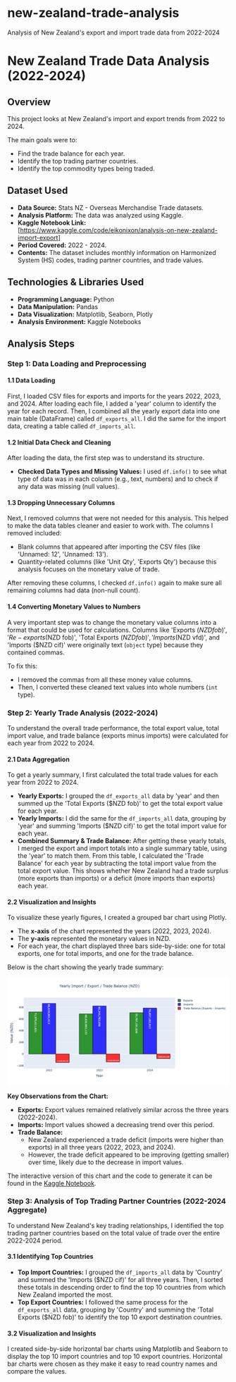 # new-zealand-trade-analysis
Analysis of New Zealand's export and import trade data from 2022-2024
# New Zealand Trade Data Analysis (2022-2024)

## Overview
This project looks at New Zealand's import and export trends from 2022 to 2024.

The main goals were to:
*   Find the trade balance for each year.
*   Identify the top trading partner countries.
*   Identify the top commodity types being traded.
  
## Dataset Used

*   **Data Source:** Stats NZ - Overseas Merchandise Trade datasets.
*   **Analysis Platform:** The data was analyzed using Kaggle.
*   **Kaggle Notebook Link:** [https://www.kaggle.com/code/eikonixon/analysis-on-new-zealand-import-export]
*   **Period Covered:** 2022 - 2024.
*   **Contents:** The dataset includes monthly information on Harmonized System (HS) codes, trading partner countries, and trade values.

## Technologies & Libraries Used

*   **Programming Language:** Python
*   **Data Manipulation:** Pandas
*   **Data Visualization:** Matplotlib, Seaborn, Plotly
*   **Analysis Environment:** Kaggle Notebooks

## Analysis Steps

### Step 1: Data Loading and Preprocessing

#### 1.1 Data Loading
First, I loaded CSV files for exports and imports for the years 2022, 2023, and 2024.
After loading each file, I added a 'year' column to identify the year for each record.
Then, I combined all the yearly export data into one main table (DataFrame) called `df_exports_all`. I did the same for the import data, creating a table called `df_imports_all`.

#### 1.2 Initial Data Check and Cleaning

After loading the data, the first step was to understand its structure.
*   **Checked Data Types and Missing Values:** I used `df.info()` to see what type of data was in each column (e.g., text, numbers) and to check if any data was missing (null values).

#### 1.3 Dropping Unnecessary Columns

Next, I removed columns that were not needed for this analysis. This helped to make the data tables cleaner and easier to work with. The columns I removed included:
*   Blank columns that appeared after importing the CSV files (like 'Unnamed: 12', 'Unnamed: 13').
*   Quantity-related columns (like 'Unit Qty', 'Exports Qty') because this analysis focuses on the monetary value of trade.

After removing these columns, I checked `df.info()` again to make sure all remaining columns had data (non-null count).

#### 1.4 Converting Monetary Values to Numbers

A very important step was to change the monetary value columns into a format that could be used for calculations. Columns like 'Exports ($NZD fob)', 'Re-exports ($NZD fob)', 'Total Exports ($NZD fob)', 'Imports ($NZD vfd)', and 'Imports ($NZD cif)' were originally text (`object` type) because they contained commas.

To fix this:
*   I removed the commas from all these money value columns.
*   Then, I converted these cleaned text values into whole numbers (`int` type).

### Step 2: Yearly Trade Analysis (2022-2024)

To understand the overall trade performance, the total export value, total import value, and trade balance (exports minus imports) were calculated for each year from 2022 to 2024.

#### 2.1 Data Aggregation
To get a yearly summary, I first calculated the total trade values for each year from 2022 to 2024.
*   **Yearly Exports:** I grouped the `df_exports_all` data by 'year' and then summed up the 'Total Exports ($NZD fob)' to get the total export value for each year.
*   **Yearly Imports:** I did the same for the `df_imports_all` data, grouping by 'year' and summing 'Imports ($NZD cif)' to get the total import value for each year.
*   **Combined Summary & Trade Balance:** After getting these yearly totals, I merged the export and import totals into a single summary table, using the 'year' to match them. From this table, I calculated the 'Trade Balance' for each year by subtracting the total import value from the total export value. This shows whether New Zealand had a trade surplus (more exports than imports) or a deficit (more imports than exports) each year.

#### 2.2 Visualization and Insights
To visualize these yearly figures, I created a grouped bar chart using Plotly.
*   The **x-axis** of the chart represented the years (2022, 2023, 2024).
*   The **y-axis** represented the monetary values in NZD.
*   For each year, the chart displayed three bars side-by-side: one for total exports, one for total imports, and one for the trade balance.

Below is the chart showing the yearly trade summary:

![Yearly Trade Summary Chart](yearly_trade_summary.png)

**Key Observations from the Chart:**
*   **Exports:** Export values remained relatively similar across the three years (2022-2024).
*   **Imports:** Import values showed a decreasing trend over this period.
*   **Trade Balance:**
    *   New Zealand experienced a trade deficit (imports were higher than exports) in all three years (2022, 2023, and 2024).
    *   However, the trade deficit appeared to be improving (getting smaller) over time, likely due to the decrease in import values.

The interactive version of this chart and the code to generate it can be found in the [Kaggle Notebook]({kaggle_notebook_link_here}). 

### Step 3: Analysis of Top Trading Partner Countries (2022-2024 Aggregate)

To understand New Zealand's key trading relationships, I identified the top trading partner countries based on the total value of trade over the entire 2022-2024 period.

#### 3.1 Identifying Top Countries
*   **Top Import Countries:** I grouped the `df_imports_all` data by 'Country' and summed the 'Imports ($NZD cif)' for all three years. Then, I sorted these totals in descending order to find the top 10 countries from which New Zealand imported the most.
*   **Top Export Countries:** I followed the same process for the `df_exports_all` data, grouping by 'Country' and summing the 'Total Exports ($NZD fob)' to identify the top 10 export destination countries.

#### 3.2 Visualization and Insights
I created side-by-side horizontal bar charts using Matplotlib and Seaborn to display the top 10 import countries and top 10 export countries. Horizontal bar charts were chosen as they make it easy to read country names and compare the values.





